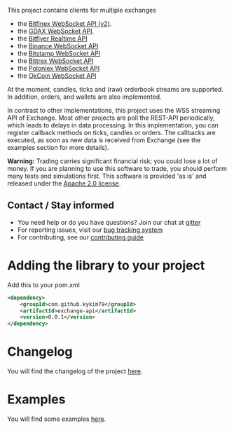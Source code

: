 This project contains clients for multiple exchanges 
* the [Bitfinex WebSocket API (v2)](https://docs.bitfinex.com/v2/reference). 
* the [GDAX WebSocket API](https://docs.gdax.com/#websocket-feed).
* the [Bitflyer Realtime API](https://lightning.bitflyer.jp/docs/api#realtime-api)
* the [Binance WebSocket API](https://github.com/binance-exchange/binance-official-api-docs)
* the [Bitstamp WebSocket API](https://www.bitstamp.net/websocket/)
* the [Bittrex WebSocket API](https://github.com/CCob/bittrex4j)
* the [Poloniex WebSocket API](https://poloniex.com/support/api/)
* the [OkCoin WebSocket API](https://github.com/OKCoin/websocket)

At the moment, candles, ticks and (raw) orderbook streams are supported. In addition, orders, and wallets are also implemented.

In contrast to other implementations, this project uses the WSS streaming API of Exchange. Most other projects are poll the REST-API periodically, which leads to delays in data processing. 
In this implementation, you can register callback methods on ticks, candles or orders. The callbacks are executed, as soon as new data is received from Exchange (see the examples section for more details).

**Warning:** Trading carries significant financial risk; you could lose a lot of money. If you are planning to use this software to trade, you should perform many tests and simulations first. 
This software is provided 'as is' and released under the [Apache 2.0 license](https://www.apache.org/licenses/LICENSE-2.0). 


## Contact / Stay informed
* You need help or do you have questions? Join our chat at [gitter](https://gitter.im/exchange-api/Lobby)
* For reporting issues, visit our [bug tracking system](https://github.com/kykim79/exchange-api/issues)
* For contributing, see our [contributing guide](https://github.com/kykim79/excahnge-api/blob/master/CONTRIBUTING.md)

# Adding the library to your project
Add this to your pom.xml 

```xml
<dependency>
	<groupId>com.github.kykim79</groupId>
	<artifactId>exchange-api</artifactId>
	<version>0.0.1</version>
</dependency>
```

# Changelog
You will find the changelog of the project [here](https://github.com/kykim79/exchange-api/blob/master/CHANGELOG.md).

# Examples
You will find some examples [here](https://github.com/kykim79/exchange-api/blob/master/EXAMPLES.md).

